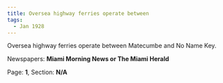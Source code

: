 ```yaml
---  
title: Oversea highway ferries operate between  
tags:  
  - Jan 1928  
---  
```

  
Oversea highway ferries operate between Matecumbe and No Name Key.  
  
Newspapers: **Miami Morning News or The Miami Herald**  
  
Page: **1**, Section: **N/A** 
